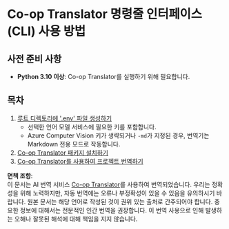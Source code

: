 <!--
CO_OP_TRANSLATOR_METADATA:
{
  "original_hash": "c64ba65e091e5d87385490fa63a8f574",
  "translation_date": "2025-07-03T07:11:49+00:00",
  "source_file": "getting_started/command-line-guide/command-line-guide.md",
  "language_code": "ko"
}
-->
# Co-op Translator 명령줄 인터페이스(CLI) 사용 방법

## 사전 준비 사항

- **Python 3.10 이상**: Co-op Translator를 실행하기 위해 필요합니다.

## 목차

1. [루트 디렉토리에 '.env' 파일 생성하기](./create-env-file.md)
   - 선택한 언어 모델 서비스에 필요한 키를 포함합니다.
   - Azure Computer Vision 키가 생략되거나 `-md`가 지정된 경우, 번역기는 Markdown 전용 모드로 작동합니다.
1. [Co-op Translator 패키지 설치하기](./install-package.md)
1. [Co-op Translator를 사용하여 프로젝트 번역하기](./translator-your-project.md)

**면책 조항**:  
이 문서는 AI 번역 서비스 [Co-op Translator](https://github.com/Azure/co-op-translator)를 사용하여 번역되었습니다. 우리는 정확성을 위해 노력하지만, 자동 번역에는 오류나 부정확성이 있을 수 있음을 유의하시기 바랍니다. 원본 문서는 해당 언어로 작성된 것이 권위 있는 출처로 간주되어야 합니다. 중요한 정보에 대해서는 전문적인 인간 번역을 권장합니다. 이 번역 사용으로 인해 발생하는 오해나 잘못된 해석에 대해 책임을 지지 않습니다.
